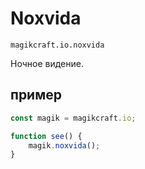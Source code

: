 
# Noxvida

`magikcraft.io.noxvida`

Ночное видение.

## пример

```javascript
const magik = magikcraft.io;

function see() {
    magik.noxvida();
}
```